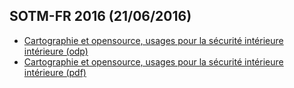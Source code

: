 ## SOTM-FR 2016 (21/06/2016)
* [Cartographie et opensource, usages pour la sécurité intérieure intérieure (odp)](https://github.com/eric-pommereau/prez/raw/master/2016-05-21_SOTMFR-2016/2016_05_21_SOTM-FR_carto_securite_interieure.odp)
* [Cartographie et opensource, usages pour la sécurité intérieure intérieure (pdf)](https://github.com/eric-pommereau/prez/raw/master/2016-05-21_SOTMFR-2016/2016_05_21_SOTM-FR_carto_securite_interieure.pdf)

